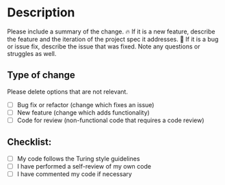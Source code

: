 # Description

Please include a summary of the change. 🔥 If it is a new feature, describe the
feature and the iteration of the project spec it addresses. 🐞 If it is a bug or
issue fix, describe the issue that was fixed. Note any questions or struggles as
well.

## Type of change

Please delete options that are not relevant.

- [ ] Bug fix or refactor (change which fixes an issue)
- [ ] New feature (change which adds functionality)
- [ ] Code for review (non-functional code that requires a code review)

## Checklist:

- [ ] My code follows the Turing style guidelines
- [ ] I have performed a self-review of my own code
- [ ] I have commented my code if necessary
